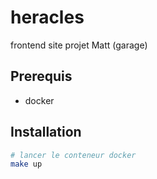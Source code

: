 # heracles
frontend site projet Matt (garage)

## Prerequis
- docker

## Installation
```bash
# lancer le conteneur docker
make up
```
